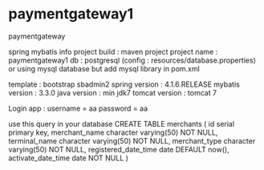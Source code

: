 # paymentgateway1
paymentgateway

spring mybatis 
info 
project build : maven project
project name : paymentgateway1
db : postgresql (config : resources/database.properties)
or using mysql database but add mysql library in pom.xml

template : bootstrap sbadmin2
spring version : 4.1.6.RELEASE
mybatis version : 3.3.0
java version : min jdk7
tomcat version : tomcat 7

Login app : 
username = aa
password = aa

use this query in your database
CREATE TABLE merchants
(
  id serial primary key,
  merchant_name character varying(50) NOT NULL,
  terminal_name character varying(50) NOT NULL,
  merchant_type character varying(50) NOT NULL,
  registered_date_time date DEFAULT now(),
  activate_date_time date NOT NULL
)
